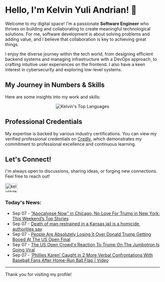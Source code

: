 # Hello, I'm Kelvin Yuli Andrian! 👋

Welcome to my digital space! I'm a passionate **Software Engineer** who thrives on building and collaborating to create meaningful technological solutions. For me, software development is about solving problems and adding value, and I believe that collaboration is key to achieving great things.

I enjoy the diverse journey within the tech world, from designing efficient backend systems and managing infrastructure with a DevOps approach, to crafting intuitive user experiences on the frontend. I also have a keen interest in cybersecurity and exploring low-level systems.

## My Journey in Numbers & Skills

Here are some insights into my work and skills:

<p align="center">
  <img src="https://github-readme-stats.vercel.app/api/top-langs/?username=kelvinzer0&layout=compact&theme=radical" alt="Kelvin's Top Languages" />
</p>

## Professional Credentials

My expertise is backed by various industry certifications. You can view my verified professional credentials on [Credly](https://www.credly.com/users/kelvin-yuli-andrian/badges), which demonstrates my commitment to professional excellence and continuous learning.

## Let's Connect!

I'm always open to discussions, sharing ideas, or forging new connections. Feel free to reach out!

<p align="left">
    <a href="https://linkedin.com/in/kelvinzero" target="blank"><img align="center" src="https://cdn.jsdelivr.net/npm/simple-icons@3.0.1/icons/linkedin.svg" alt="kelvinzero" height="30" width="40" /></a>
</p>

### Today's News:

<!-- feed start -->
- Sep 07 - [“Apocalypse Now” in Chicago,  No Love For Trump in New York: This Weekend’s Top Stories](https://www.yahoo.com/news/articles/apocalypse-now-chicago-no-love-214359098.html)
- Sep 07 - [Death of man restrained in a Kansas jail is a homicide, authorities say](https://www.yahoo.com/news/articles/death-man-restrained-kansas-jail-213413576.html)
- Sep 07 - [People Are Absolutely Losing It Over Donald Trump Getting Booed At The US Open Final](https://www.yahoo.com/news/articles/people-absolutely-losing-over-donald-205617626.html)
- Sep 07 - [The US Open Crowd's Reaction To Trump On The Jumbotron Is Going Viral](https://www.yahoo.com/news/articles/heres-us-open-crowd-reacted-200844568.html)
- Sep 07 - [‘Phillies Karen’ Caught in 2 More Verbal Confrontations With Baseball Fans After Home-Run Ball Flap | Video](https://www.yahoo.com/entertainment/articles/phillies-karen-caught-2-more-191136147.html)
<!-- feed end -->

---

Thank you for visiting my profile!
